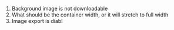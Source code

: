 1. Background image is not downloadable
2. What should be the container width, or it will stretch to full width
3. Image export is diabl